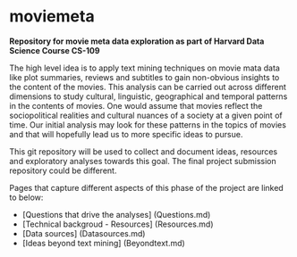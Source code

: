 # moviemeta
**Repository for movie meta data exploration as part of Harvard Data Science Course CS-109**  

The high level idea is to apply text mining techniques on movie mata data like plot summaries, reviews and subtitles to gain non-obvious insights to the content of the movies. This analysis can be carried out across different dimensions to study cultural, linguistic, geographical and temporal patterns in the contents of movies. One would assume that movies reflect the sociopolitical realities and cultural nuances of a society at a given point of time. Our initial analysis may look for these patterns in the topics of movies and that will hopefully lead us to more specific ideas to pursue.

This git repository will be used to collect and document ideas, resources and exploratory analyses towards this goal. The final project submission repository could be different.

Pages that capture different aspects of this phase of the project are linked to below:  
* [Questions that drive the analyses] (Questions.md)
* [Technical backgroud - Resources] (Resources.md)
* [Data sources] (Datasources.md)
* [Ideas beyond text mining] (Beyondtext.md)
